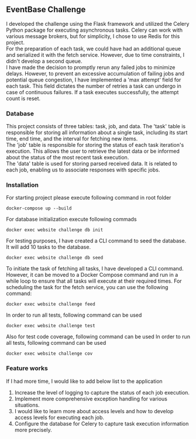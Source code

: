 ## EventBase Challenge 
I developed the challenge using the Flask framework and utilized the Celery Python package for executing asynchronous tasks. Celery can work with various message brokers, but for simplicity, I chose to use Redis for this project.\
For the preparation of each task, we could have had an additional queue and serialized it with the fetch service. However, due to time constraints, I didn't develop a second queue.\
I have made the decision to promptly rerun any failed jobs to minimize delays. However, to prevent an excessive accumulation of failing jobs and potential queue congestion, I have implemented a 'max attempt' field for each task. This field dictates the number of retries a task can undergo in case of continuous failures. If a task executes successfully, the attempt count is reset.

### Database
This project consists of three tables: task, job, and data. The 'task' table is responsible for storing all information about a single task, including its start time, end time, and the interval for fetching new items.\
The 'job' table is responsible for storing the status of each task iteration's execution. This allows the user to retrieve the latest data or be informed about the status of the most recent task execution.\
The 'data' table is used for storing parsed received data. It is related to each job, enabling us to associate responses with specific jobs.

### Installation

For starting project please execute following command in root folder
```angular2html
docker-compose up --build 
```

For database initialization execute following commads
```angular2html
docker exec website challenge db init 
```

For testing purposes, I have created a CLI command to seed the database. It will add 10 tasks to the database.
```angular2html
docker exec website challenge db seed 
```
To initiate the task of fetching all tasks, I have developed a CLI command. However, it can be moved to a Docker Compose command and run in a while loop to ensure that all tasks will execute at their required times. For scheduling the task for the fetch service, you can use the following command:
```angular2html
docker exec website challenge feed
```

In order to run all tests, following command can be used
```angular2html
docker exec website challenge test
```

Also for test code coverage, following command can be used
In order to run all tests, following command can be used
```angular2html
docker exec website challenge cov
```

### Feature works
If I had more time, I would like to add below list to the application 
1. Increase the level of logging to capture the status of each job execution. 
2. Implement more comprehensive exception handling for various situations.
3. I would like to learn more about access levels and how to develop access levels for executing each job.
4. Configure the database for Celery to capture task execution information more precisely.

